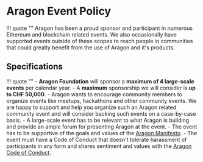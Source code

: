 # Aragon Event Policy

!!! quote ""
    Aragon has been a proud sponsor and participant in numerous Ethereum and blockchain related events. We also occasionally have supported events outside of these scopes to reach people in communities that could greatly benefit from the use of Aragon and it's products.

## Specifications

!!! quote ""
    - **Aragon Foundation** will sponsor a **maximum of 4 large-scale events** per calendar year.
    - A **maximum** sponsorship we will consider is **up to CHF 50,000**.
    - Aragon wants to encourage community members to organize events like meetups, hackathons and other community events. We are happy to support and help you organize such an Aragon related community event and will consider backing such events on a case-by-case basis.
    - A large-scale event has to be relevant to what Aragon is building and provide an ample forum for presenting Aragon at the event.
    - The event has to be supportive of the goals and values of the [Aragon Manifesto](https://github.com/aragon/AGPs/blob/master/AGPs/AGP-0.md).
    - The event must have a Code of Conduct that doesn't tolerate harassment of participants in any form and shares sentiment and values with the [Aragon Code of Conduct](https://wiki.aragon.org/documentation/Code_of_Conduct/).
